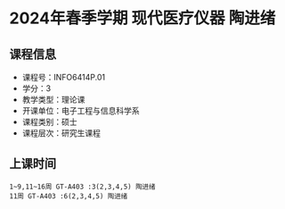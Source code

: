 # 2024年春季学期 现代医疗仪器 陶进绪






## 课程信息

- 课程号：INFO6414P.01
- 学分：3
- 教学类型：理论课
- 开课单位：电子工程与信息科学系
- 课程类别：硕士
- 课程层次：研究生课程

## 上课时间

```
1~9,11~16周 GT-A403 :3(2,3,4,5) 陶进绪
11周 GT-A403 :6(2,3,4,5) 陶进绪
```

